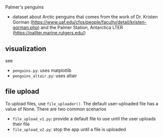 #

Palmer's penguins

* dataset about Arctic penguins that comes from the work of Dr. Kristen Gorman (<https://www.uaf.edu/cfos/people/faculty/detail/kristen-gorman.php>) and the Palmer Station, Antarctica LTER (<https://pallter.marine.rutgers.edu/>)

## visualization

see

* `penguins.py`: uses matplotlib
* `penguins_altair.py`: uses altair

## file upload

To upload files, use `file_uploader()`. The default user-uploaded file has a value of None. There are two common scenarios

* `file_upload_v1.py`: provide a default file to use until the user uploads their file
* `file_upload_v2.py`: stop the app until a file is uploaded
